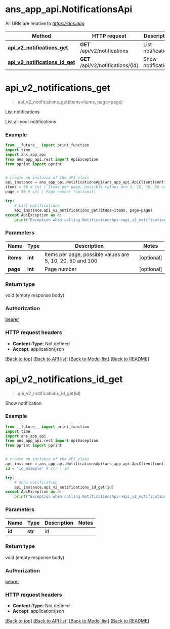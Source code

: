 # ans_app_api.NotificationsApi

All URIs are relative to *https://ans.app*

Method | HTTP request | Description
------------- | ------------- | -------------
[**api_v2_notifications_get**](NotificationsApi.md#api_v2_notifications_get) | **GET** /api/v2/notifications | List notifications
[**api_v2_notifications_id_get**](NotificationsApi.md#api_v2_notifications_id_get) | **GET** /api/v2/notifications/{id} | Show notification

# **api_v2_notifications_get**
> api_v2_notifications_get(items=items, page=page)

List notifications

List all your notifications

### Example
```python
from __future__ import print_function
import time
import ans_app_api
from ans_app_api.rest import ApiException
from pprint import pprint


# create an instance of the API class
api_instance = ans_app_api.NotificationsApi(ans_app_api.ApiClient(configuration))
items = 56 # int | Items per page, possible values are 5, 10, 20, 50 and 100 (optional)
page = 56 # int | Page number (optional)

try:
    # List notifications
    api_instance.api_v2_notifications_get(items=items, page=page)
except ApiException as e:
    print("Exception when calling NotificationsApi->api_v2_notifications_get: %s\n" % e)
```

### Parameters

Name | Type | Description  | Notes
------------- | ------------- | ------------- | -------------
 **items** | **int**| Items per page, possible values are 5, 10, 20, 50 and 100 | [optional] 
 **page** | **int**| Page number | [optional] 

### Return type

void (empty response body)

### Authorization

[bearer](../README.md#bearer)

### HTTP request headers

 - **Content-Type**: Not defined
 - **Accept**: application/json

[[Back to top]](#) [[Back to API list]](../README.md#documentation-for-api-endpoints) [[Back to Model list]](../README.md#documentation-for-models) [[Back to README]](../README.md)

# **api_v2_notifications_id_get**
> api_v2_notifications_id_get(id)

Show notification

### Example
```python
from __future__ import print_function
import time
import ans_app_api
from ans_app_api.rest import ApiException
from pprint import pprint


# create an instance of the API class
api_instance = ans_app_api.NotificationsApi(ans_app_api.ApiClient(configuration))
id = 'id_example' # str | id

try:
    # Show notification
    api_instance.api_v2_notifications_id_get(id)
except ApiException as e:
    print("Exception when calling NotificationsApi->api_v2_notifications_id_get: %s\n" % e)
```

### Parameters

Name | Type | Description  | Notes
------------- | ------------- | ------------- | -------------
 **id** | **str**| id | 

### Return type

void (empty response body)

### Authorization

[bearer](../README.md#bearer)

### HTTP request headers

 - **Content-Type**: Not defined
 - **Accept**: application/json

[[Back to top]](#) [[Back to API list]](../README.md#documentation-for-api-endpoints) [[Back to Model list]](../README.md#documentation-for-models) [[Back to README]](../README.md)


